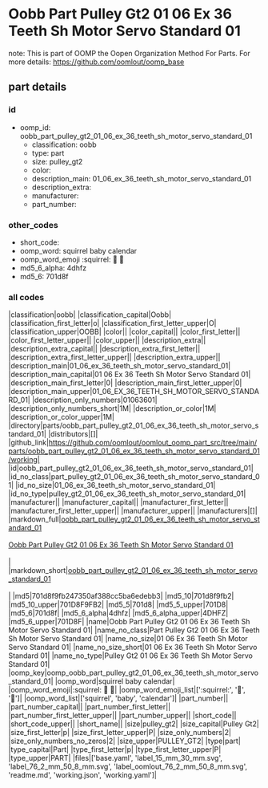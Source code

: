 # Oobb Part Pulley Gt2 01 06 Ex 36 Teeth Sh Motor Servo Standard 01  

note: This is part of OOMP the Oopen Organization Method For Parts. For more details: https://github.com/oomlout/oomp_base

##  part details





### id
* oomp_id: oobb_part_pulley_gt2_01_06_ex_36_teeth_sh_motor_servo_standard_01
  * classification: oobb
  * type: part
  * size: pulley_gt2
  * color: 
  * description_main: 01_06_ex_36_teeth_sh_motor_servo_standard_01
  * description_extra: 
  * manufacturer: 
  * part_number: 

### other_codes
* short_code: 
* oomp_word: squirrel baby calendar
* oomp_word_emoji :squirrel: :baby: :calendar:
* md5_6_alpha: 4dhfz
* md5_6: 701d8f

### all codes 
|classification|oobb|
|classification_capital|Oobb|
|classification_first_letter|o|
|classification_first_letter_upper|O|
|classification_upper|OOBB|
|color||
|color_capital||
|color_first_letter||
|color_first_letter_upper||
|color_upper||
|description_extra||
|description_extra_capital||
|description_extra_first_letter||
|description_extra_first_letter_upper||
|description_extra_upper||
|description_main|01_06_ex_36_teeth_sh_motor_servo_standard_01|
|description_main_capital|01 06 Ex 36 Teeth Sh Motor Servo Standard 01|
|description_main_first_letter|0|
|description_main_first_letter_upper|0|
|description_main_upper|01_06_EX_36_TEETH_SH_MOTOR_SERVO_STANDARD_01|
|description_only_numbers|01063601|
|description_only_numbers_short|1M|
|description_or_color|1M|
|description_or_color_upper|1M|
|directory|parts/oobb_part_pulley_gt2_01_06_ex_36_teeth_sh_motor_servo_standard_01|
|distributors|[]|
|github_link|https://github.com/oomlout/oomlout_oomp_part_src/tree/main/parts/oobb_part_pulley_gt2_01_06_ex_36_teeth_sh_motor_servo_standard_01/working|
|id|oobb_part_pulley_gt2_01_06_ex_36_teeth_sh_motor_servo_standard_01|
|id_no_class|part_pulley_gt2_01_06_ex_36_teeth_sh_motor_servo_standard_01|
|id_no_size|01_06_ex_36_teeth_sh_motor_servo_standard_01|
|id_no_type|pulley_gt2_01_06_ex_36_teeth_sh_motor_servo_standard_01|
|manufacturer||
|manufacturer_capital||
|manufacturer_first_letter||
|manufacturer_first_letter_upper||
|manufacturer_upper||
|manufacturers|[]|
|markdown_full|[oobb_part_pulley_gt2_01_06_ex_36_teeth_sh_motor_servo_standard_01](https://github.com/oomlout/oomlout_oomp_part_src/tree/main/parts/oobb_part_pulley_gt2_01_06_ex_36_teeth_sh_motor_servo_standard_01/working)<br>[](https://github.com/oomlout/oomlout_oomp_part_src/tree/main/parts/oobb_part_pulley_gt2_01_06_ex_36_teeth_sh_motor_servo_standard_01/working)<br>[Oobb Part Pulley Gt2 01 06 Ex 36 Teeth Sh Motor Servo Standard 01](https://github.com/oomlout/oomlout_oomp_part_src/tree/main/parts/oobb_part_pulley_gt2_01_06_ex_36_teeth_sh_motor_servo_standard_01/working)<br><br>|
|markdown_short|[oobb_part_pulley_gt2_01_06_ex_36_teeth_sh_motor_servo_standard_01](https://github.com/oomlout/oomlout_oomp_part_src/tree/main/parts/oobb_part_pulley_gt2_01_06_ex_36_teeth_sh_motor_servo_standard_01/working)<br><br>|
|md5|701d8f9fb247350af388cc5ba6edebb3|
|md5_10|701d8f9fb2|
|md5_10_upper|701D8F9FB2|
|md5_5|701d8|
|md5_5_upper|701D8|
|md5_6|701d8f|
|md5_6_alpha|4dhfz|
|md5_6_alpha_upper|4DHFZ|
|md5_6_upper|701D8F|
|name|Oobb Part Pulley Gt2 01 06 Ex 36 Teeth Sh Motor Servo Standard 01|
|name_no_class|Part Pulley Gt2 01 06 Ex 36 Teeth Sh Motor Servo Standard 01|
|name_no_size|01 06 Ex 36 Teeth Sh Motor Servo Standard 01|
|name_no_size_short|01 06 Ex 36 Teeth Sh Motor Servo Standard 01|
|name_no_type|Pulley Gt2 01 06 Ex 36 Teeth Sh Motor Servo Standard 01|
|oomp_key|oomp_oobb_part_pulley_gt2_01_06_ex_36_teeth_sh_motor_servo_standard_01|
|oomp_word|squirrel baby calendar|
|oomp_word_emoji|:squirrel: :baby: :calendar:|
|oomp_word_emoji_list|[':squirrel:', ':baby:', ':calendar:']|
|oomp_word_list|['squirrel', 'baby', 'calendar']|
|part_number||
|part_number_capital||
|part_number_first_letter||
|part_number_first_letter_upper||
|part_number_upper||
|short_code||
|short_code_upper||
|short_name||
|size|pulley_gt2|
|size_capital|Pulley Gt2|
|size_first_letter|p|
|size_first_letter_upper|P|
|size_only_numbers|2|
|size_only_numbers_no_zeros|2|
|size_upper|PULLEY_GT2|
|type|part|
|type_capital|Part|
|type_first_letter|p|
|type_first_letter_upper|P|
|type_upper|PART|
|files|['base.yaml', 'label_15_mm_30_mm.svg', 'label_76_2_mm_50_8_mm.svg', 'label_oomlout_76_2_mm_50_8_mm.svg', 'readme.md', 'working.json', 'working.yaml']|
